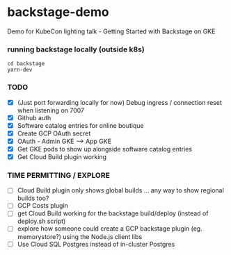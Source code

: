 # backstage-demo
Demo for KubeCon lighting talk - Getting Started with Backstage on GKE 

### running backstage locally (outside k8s)

```
cd backstage
yarn-dev
```

### TODO
- [x] (Just port forwarding locally for now) Debug ingress / connection reset when listening on 7007
- [x] Github auth 
- [x] Software catalog entries for online boutique 
- [x] Create GCP OAuth secret
- [x] OAuth - Admin GKE --> App GKE 
- [x] Get GKE pods to show up alongside software catalog entries 
- [x] Get Cloud Build plugin working 

### TIME PERMITTING  / EXPLORE
- [ ] Cloud Build plugin only shows global builds ... any way to show regional builds too? 
- [ ] GCP Costs plugin
- [ ] get Cloud Build working for the backstage build/deploy (instead of deploy.sh script)
- [ ] explore how someone could create a GCP backstage plugin (eg. memorystore?) using the Node.js client libs 
- [ ] Use Cloud SQL Postgres instead of in-cluster Postgres 
